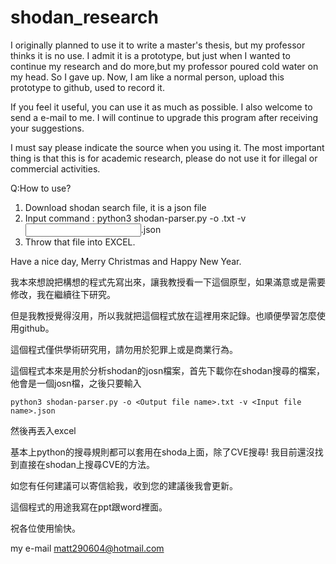 # shodan_research
I originally planned to use it to write a master's thesis, but my professor thinks it is no use.
I admit it is a prototype, but just when I wanted to continue my research and do more,but my professor poured cold water on my head. So I gave up.
Now, I am like a normal person, upload this prototype to github, used to record it.

If you feel it useful, you can use it as much as possible. I also welcome to send a e-mail to me. I will continue to upgrade this program after receiving your suggestions.

I must say please indicate the source when you using it.
The most important thing is that this is for academic research, please do not use it for illegal or commercial activities.

Q:How to use?
1. Download shodan search file, it is a json file
2. Input command : python3 shodan-parser.py -o <Output file name>.txt -v <Input file name>.json
3. Throw that file into EXCEL.

Have a nice day, Merry Christmas and Happy New Year.
    
我本來想說把構想的程式先寫出來，讓我教授看一下這個原型，如果滿意或是需要修改，我在繼續往下研究。

但是我教授覺得沒用，所以我就把這個程式放在這裡用來記錄。也順便學習怎麼使用github。

這個程式僅供學術研究用，請勿用於犯罪上或是商業行為。  
  
這個程式本來是用於分析shodan的josn檔案，首先下載你在shodan搜尋的檔案，他會是一個josn檔，之後只要輸入 
    
    python3 shodan-parser.py -o <Output file name>.txt -v <Input file name>.json

然後再丟入excel

基本上python的搜尋規則都可以套用在shoda上面，除了CVE搜尋! 我目前還沒找到直接在shodan上搜尋CVE的方法。

如您有任何建議可以寄信給我，收到您的建議後我會更新。  
  
這個程式的用途我寫在ppt跟word裡面。

祝各位使用愉快。

my e-mail matt290604@hotmail.com 

